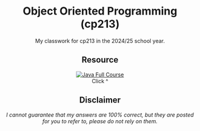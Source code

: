 <div align="center">

# Object Oriented Programming (cp213)
My classwork for cp213 in the 2024/25 school year.

## Resource
[![Java Full Course](https://staticg.sportskeeda.com/editor/2022/11/577c5-16685460270679-1920.jpg)](https://www.youtube.com/watch?v=xk4_1vDrzzo&list=LL&index=58&t=2s)<br/>
Click ^

## Disclaimer
*I cannot guarantee that my answers are 100% correct, but they are posted for you to refer to, please do not rely on them.*
